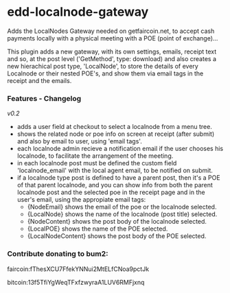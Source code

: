 # edd-localnode-gateway
Adds the LocalNodes Gateway needed on getfaircoin.net, to accept cash payments locally with a physical meeting with a POE (point of exchange)...

This plugin adds a new gateway, with its own settings, emails, receipt text and so, at the post level ('GetMethod', type: download) and also creates a new hierachical post type, 'LocalNode', to store the details of every Localnode or their nested POE's, and show them via email tags in the receipt and the emails.


### Features - Changelog

*v0.2*
- adds a user field at checkout to select a localnode from a menu tree.
- shows the related node or poe info on screen at receipt (after submit) and also by email to user, using 'email tags'.
- each localnode admin recieve a notification email if the user chooses his localnode, to facilitate the arrangement of the meeting.
- in each localnode post must be defined the custom field 'localnode_email' with the local agent email, to be notified on submit.
- if a localnode type post is defined to have a parent post, then it's a POE of that parent localnode, and you can show info from both the parent localnode post and the selected poe in the receipt page and in the user's email, using the appropiate email tags:
    - {NodeEmail} shows the email of the poe or the localnode selected.
    - {LocalNode} shows the name of the localnode (post title) selected.
    - {NodeContent} shows the post body of the localnode selected.
    - {LocalPOE} shows the name of the POE selected.
    - {LocalNodeContent} shows the post body of the POE selected.



### Contribute donating to bum2:

faircoin:fThesXCU7FfekYNNui2MtELfCNoa9pctJk

bitcoin:13f5TfiYgWeqTFxfzwyraA1LUV6RMFjxnq
